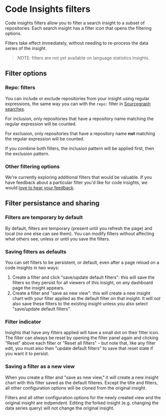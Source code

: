 # Code Insights filters

Code insights filters allow you to filter a search insight to a subset of repositories. Each search insight has a filter icon that opens the filtering options. 

Filters take effect immediately, without needing to re-process the data series of the insight.

> NOTE: filters are not yet available on language statistics insights. 

## Filter options

### Repo: filters

You can include or exclude repositories from your insight using regular expressions, the same way you can with the `repo:` filter in [Sourcegraph searches](../../code_search/reference/queries.md#keywords-all-searches).

For inclusion, only repositories that have a repository name matching the regular expression will be counted.

For exclusion, only repositories that have a repository name **not** matching the regular expression will be counted.

If you combine both filters, the inclusion pattern will be applied first, then the exclusion pattern.

### Other filtering options

We're currently exploring additional filters that would be valuable. If you have feedback about a particular filter you'd like for code insights, we would [love to hear your feedback](mailto:feedback@sourcegraph.com).

## Filter persistance and sharing

### Filters are temporary by default

By default, filters are temporary (present until you refresh the page) and local (no one else can see them). You can modify filters without affecting what others see, unless or until you save the filters.

### Saving filters as defaults

You can set filters to be persistent, or default, even after a page reload on a code insights in two ways:

1. Create a filter and click "save/update default filters": this will save the filters so they persist for all viewers of this insight, on any dashboard page the insight appears. 
1. Create a filter and "save as new view": this will create a new insight chart with your filter applied as the default filter on that insight. It will _not_ also save these filters to the existing insight unless you also select "save/update default filters". 

### Filter indicator 

Insights that have any filters applied will have a small dot on their filter icon. The filter can always be reset by opening the filter panel again and clicking "Reset" above each filter or "Reset all filters" – but note that, like any filter edit, you must also then "update default filters" to save that reset state if you want it to persist. 

### Saving a filter as a new view

When you create a filter and "save as new view," it will create a new insight chart with this filter saved as the default filteres. Except the title and filters, all other configuration options will be cloned from the original insight. 

Filters and all other configuration options for the newly created view and the original insight are indpendent. Editing the forked insight (e.g. changing the data series query) will not change the original insight.
